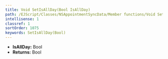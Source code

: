 ```yaml
---
title: Void SetIsAllDay(Bool IsAllDay)
path: /EJScript/Classes/NSAppointmentSyncData/Member functions/Void SetIsAllDay(Bool p_0)
intellisense: 1
classref: 1
sortOrder: 1075
keywords: SetIsAllDay(Bool)
---
```



* **IsAllDay:** Bool
* **Returns:** Bool


